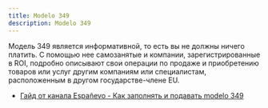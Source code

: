 ```yaml
---
title: Modelo 349
description: Modelo 349
---
```


Модель 349 является информативной, то есть вы не должны ничего платить. С помощью нее самозанятые и компании, зарегистрированные в ROI, подробно  описывают свои операции по продаже и приобретению товаров или услуг другим компаниям или специалистам, расположенным в другом государстве-члене EU.

- [Гайд от канала Españevo - Как заполнять и подавать modelo 349](https://telegra.ph/Kak-zapolnyat-i-podavat-modelo-349-07-18)